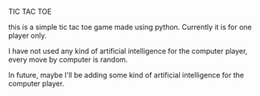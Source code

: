TIC TAC TOE

this is a simple tic tac toe game made using python.
Currently it is for one player only.

I have not used any kind of artificial intelligence for the computer player,
every move by computer is random.

In future, maybe I'll be adding some kind of artificial intelligence for the 
computer player.
